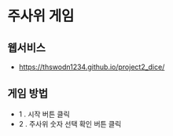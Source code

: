 # 주사위 게임

## 웹서비스
  - https://thswodn1234.github.io/project2_dice/

## 게임 방법
- 1 . 시작 버튼 클릭 
- 2 . 주사위 숫자 선택 확인 버튼 클릭 


